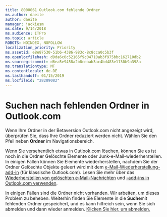 ```yaml
---
title: 8000061 Outlook.com fehlende Ordner
ms.author: daeite
author: daeite
manager: jackiesm
ms.date: 9/14/2018
ms.audience: ITPro
ms.topic: article
ROBOTS: NOINDEX, NOFOLLOW
localization_priority: Priority
ms.assetid: e8e87530-51b6-4386-983c-8c8cca0c5b3f
ms.openlocfilehash: d9da6c0c52165f9c04710ab3f975bbc162710db2
ms.sourcegitcommit: d6ea5e9458a2b8ceaab3ac4bd483e1130b9a398a
ms.translationtype: MT
ms.contentlocale: de-DE
ms.lasthandoff: 01/15/2019
ms.locfileid: "28289082"
---
```

# <a name="find-missing-folders-in-outlookcom"></a>Suchen nach fehlenden Ordner in Outlook.com

Wenn Ihre Ordner in der Betaversion Outlook.com nicht angezeigt wird, überprüfen Sie, dass Ihre Ordner reduziert werden nicht. Wählen Sie den Pfeil neben **Ordner** im Navigationsbereich. 
  
Wenn Sie versehentlich etwas in Outlook.com löschen, können Sie es ist noch in die Ordner Gelöschte Elemente oder Junk-e-Mail-wiederherstellen. In einigen Fällen können Sie Elemente wiederherstellen, nachdem Sie der Ordner Gelöschte Objekte geleert wird mit dem [e-Mail-Wiederherstellung-add-in](https://appsource.microsoft.com/product/office/WA104380447) (für klassische Outlook.com). Lesen Sie mehr über das [Wiederherstellen von gelöschten e-Mail-Nachrichten](https://support.office.com/article/cf06ab1b-ae0b-418c-a4d9-4e895f83ed50) und [-add-ins in Outlook.com verwenden](https://support.office.com/article/a5672109-e4f3-4119-abea-72323e9653cf).
  
In einigen Fällen sind die Ordner nicht vorhanden. Wir arbeiten, um dieses Problem zu beheben. Weiterhin finden Sie Elemente in die **Suche**mit fehlenden Ordner gespeichert, und es kann hilfreich sein, wenn Sie sich abmelden und dann wieder anmelden. [Klicken Sie hier, um abmelden.](https://login.live.com/logout.srf)
  

